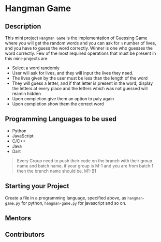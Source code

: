 # Hangman Game

## Description
This mini project `Hangman Game` is the implementation of Guessing Game where you will get the random words and you can ask for `n` number of lives, and you have to guess the word correctly. Winner is one who guesses the word correctly. 
Few of the most required operations that must be present in this mini-projects are
- Select a word randomly
- User will ask for lives, and they will input the lives they need.
- The lives given by the user must be less than tbe length of the word
- They will guess a letter, and if that letter is present in the word, display the letters at every place and the letters which was not guessed will reamin hidden
- Upon completion give them an option to paly again
- Upon completion show them the correct word

## Programming Languages to be used
- Python
- JavaScript
- C/C++
- Java
- Dart

> Every Group need to push their code on the branch with their group name and batch name, if your group is M-1 and you are from batch 1 then the branch name should be. M1-B1

## Starting your Project
Create a file in a programming language, specified above, as  `hangman-game.py` for python, `hangman-game.py` for javascript and so on.

## Mentors


## Contributors

